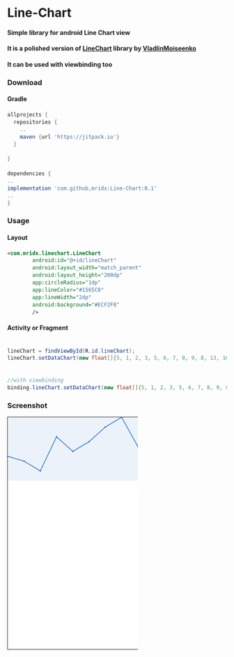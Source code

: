 # Line-Chart
#### Simple library for android Line Chart view
#### It is a polished version of [LineChart](https://github.com/VladlinMoiseenko/line-chart) library by [VladlinMoiseenko](https://github.com/VladlinMoiseenko)
#### It can be used with viewbinding too

### Download
#### Gradle

```gradle
allprojects {
  repositories {
    ..
    maven {url 'https://jitpack.io'}
  }

}

dependencies {
..
implementation 'com.github,mridx:Line-Chart:0.1'
..
}
```

### Usage
#### Layout
```XML
<com.mridx.linechart.LineChart
        android:id="@+id/lineChart"
        android:layout_width="match_parent"
        android:layout_height="200dp"
        app:circleRadius="1dp"
        app:lineColor="#1565C0"
        app:lineWidth="2dp"
        android:background="#ECF2F8"
        />
```
#### Activity or Fragment
```JAVA

lineChart = findViewById(R.id.lineChart);
lineChart.setDataChart(new float[]{5, 1, 2, 3, 5, 6, 7, 8, 9, 8, 13, 10});


//with viewbinding
binding.lineChart.setDataChart(new float[]{5, 1, 2, 3, 5, 6, 7, 8, 9, 8, 13, 10});
```

### Screenshot
![Screenshot](ss.png)
